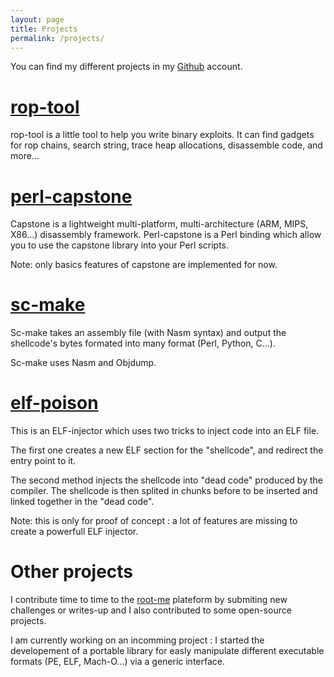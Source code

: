 ```yaml
---
layout: page
title: Projects
permalink: /projects/
---
```


You can find my different projects in my [Github](https://github.com/t00sh) account.


# [rop-tool](https://github.com/t00sh/rop-tool)

rop-tool is a little tool to help you write binary exploits. It can find gadgets for rop chains, search string, trace heap allocations, disassemble code, and more...

# [perl-capstone](https://github.com/t00sh/perl-capstone)

Capstone is a lightweight multi-platform, multi-architecture (ARM, MIPS, X86...) disassembly framework. Perl-capstone is a Perl binding which allow you to use the capstone library into your Perl scripts.

Note: only basics features of capstone are implemented for now.

# [sc-make](https://github.com/t00sh/sc-make)

Sc-make takes an assembly file (with Nasm syntax) and output the shellcode's bytes formated into many format (Perl, Python, C...).

Sc-make uses Nasm and Objdump.

# [elf-poison](https://github.com/t00sh/elf-poison)

This is an ELF-injector which uses two tricks to inject code into an ELF file.

The first one creates a new ELF section for the "shellcode", and redirect the entry point to it.

The second method injects the shellcode into "dead code" produced by the compiler. The shellcode is then splited in chunks before to be inserted and linked together in the "dead code".

Note: this is only for proof of concept : a lot of features are missing to create a powerfull ELF injector.

# Other projects

I contribute time to time to the [root-me](https://www.root-me.org) plateform by submiting new challenges or writes-up and I also contributed to some open-source projects.

I am currently working on an incomming project : I started the developement of a portable library for easly manipulate different executable formats (PE, ELF, Mach-O...) via a generic interface.
